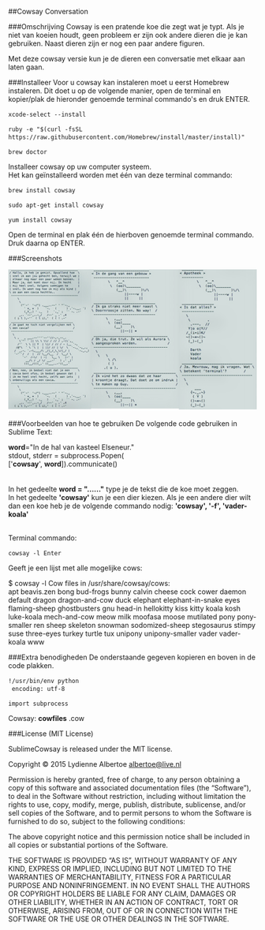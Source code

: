 ##Cowsay Conversation

###Omschrijving
Cowsay is een pratende koe die zegt wat je typt. Als je niet van koeien houdt, geen probleem er zijn ook andere dieren die je kan gebruiken. Naast dieren zijn er nog een paar andere figuren. 

Met deze cowsay versie kun je de dieren een conversatie met elkaar aan laten gaan.

###Installeer
Voor u cowsay kan instaleren moet u eerst Homebrew instaleren. Dit doet u op de volgende manier, open de terminal en kopier/plak de hieronder genoemde terminal commando's en druk ENTER.</br>

```
xcode-select --install
```

```
ruby -e "$(curl -fsSL https://raw.githubusercontent.com/Homebrew/install/master/install)"
```
```
brew doctor
```

Installeer cowsay op uw computer systeem. </br>
Het kan geïnstalleerd worden met één van deze terminal commando:

```
brew install cowsay
```
```
sudo apt-get install cowsay
```
```
yum install cowsay
```

Open de terminal en plak één de hierboven genoemde terminal commando. Druk daarna op ENTER.

###Screenshots

![3 conversaties](screenshot.jpg)

###Voorbeelden van hoe te gebruiken
De volgende code gebruiken in Sublime Text:</br>

<b>word</b>="In de hal van kasteel Elseneur."</br>
stdout, stderr = subprocess.Popen(</br>
                     ['<b>cowsay</b>', <b>word</b>]).communicate()</br></br>                                          
In het gedeelte <b>word = "......"</b> type je de tekst die de koe moet zeggen.</br>
In het gedeelte <b>'cowsay'</b> kun je een dier kiezen. Als je een andere dier wilt dan een koe heb je de volgende commando nodig: <b>'cowsay', '-f', 'vader-koala'</b></br></br>

Terminal commando: 

```
cowsay -l Enter
```
Geeft je een lijst met alle mogelijke cows:

$ cowsay -l
Cow files in /usr/share/cowsay/cows:</br>
apt beavis.zen bong bud-frogs bunny calvin cheese cock cower daemon default
dragon dragon-and-cow duck elephant elephant-in-snake eyes flaming-sheep
ghostbusters gnu head-in hellokitty kiss kitty koala kosh luke-koala
mech-and-cow meow milk moofasa moose mutilated pony pony-smaller ren sheep
skeleton snowman sodomized-sheep stegosaurus stimpy suse three-eyes turkey
turtle tux unipony unipony-smaller vader vader-koala www

###Extra benodigheden
De onderstaande gegeven kopieren en boven in de code plakken.</br>

```
!/usr/bin/env python
 encoding: utf-8
```
 ```
import subprocess
```

Cowsay: <b>cowfiles</b> .cow

###License (MIT License) 

SublimeCowsay is released under the MIT license.

Copyright © 2015 Lydienne Albertoe albertoe@live.nl

Permission is hereby granted, free of charge, to any person obtaining a copy of this software and associated documentation files (the “Software”), to deal in the Software without restriction, including without limitation the rights to use, copy, modify, merge, publish, distribute, sublicense, and/or sell copies of the Software, and to permit persons to whom the Software is furnished to do so, subject to the following conditions:

The above copyright notice and this permission notice shall be included in all copies or substantial portions of the Software.

THE SOFTWARE IS PROVIDED “AS IS”, WITHOUT WARRANTY OF ANY KIND, EXPRESS OR IMPLIED, INCLUDING BUT NOT LIMITED TO THE WARRANTIES OF MERCHANTABILITY, FITNESS FOR A PARTICULAR PURPOSE AND NONINFRINGEMENT. IN NO EVENT SHALL THE AUTHORS OR COPYRIGHT HOLDERS BE LIABLE FOR ANY CLAIM, DAMAGES OR OTHER LIABILITY, WHETHER IN AN ACTION OF CONTRACT, TORT OR OTHERWISE, ARISING FROM, OUT OF OR IN CONNECTION WITH THE SOFTWARE OR THE USE OR OTHER DEALINGS IN THE SOFTWARE.
